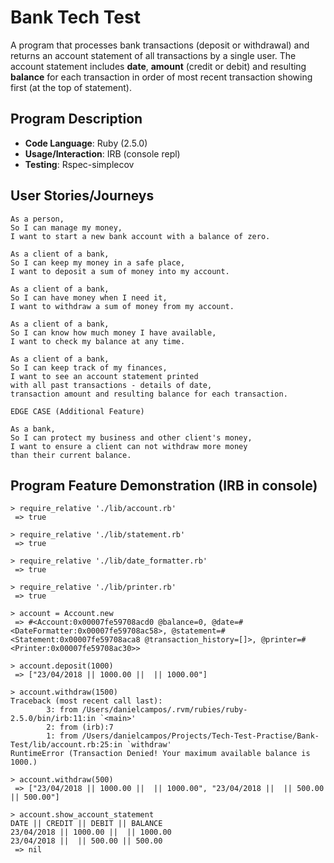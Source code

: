 # Bank Tech Test

A program that processes bank transactions (deposit or withdrawal) and returns an account statement of all transactions by a single user. The account statement includes **date**, **amount** (credit or debit) and resulting **balance** for each transaction in order of most recent transaction showing first (at the top of statement).


## Program Description

* **Code Language**: Ruby (2.5.0)
* **Usage/Interaction**: IRB (console repl)
* **Testing**: Rspec-simplecov


## User Stories/Journeys

```
As a person,
So I can manage my money,
I want to start a new bank account with a balance of zero.

As a client of a bank,
So I can keep my money in a safe place,
I want to deposit a sum of money into my account.

As a client of a bank,
So I can have money when I need it,
I want to withdraw a sum of money from my account.

As a client of a bank,
So I can know how much money I have available,
I want to check my balance at any time.

As a client of a bank,
So I can keep track of my finances,
I want to see an account statement printed
with all past transactions - details of date,
transaction amount and resulting balance for each transaction.

EDGE CASE (Additional Feature)

As a bank,
So I can protect my business and other client's money,
I want to ensure a client can not withdraw more money
than their current balance.

```


## Program Feature Demonstration (IRB in console)
```
> require_relative './lib/account.rb'
 => true

> require_relative './lib/statement.rb'
 => true

> require_relative './lib/date_formatter.rb'
 => true

> require_relative './lib/printer.rb'
 => true

> account = Account.new
 => #<Account:0x00007fe59708acd0 @balance=0, @date=#<DateFormatter:0x00007fe59708ac58>, @statement=#<Statement:0x00007fe59708aca8 @transaction_history=[]>, @printer=#<Printer:0x00007fe59708ac30>>

> account.deposit(1000)
 => ["23/04/2018 || 1000.00 ||  || 1000.00"]

> account.withdraw(1500)
Traceback (most recent call last):
        3: from /Users/danielcampos/.rvm/rubies/ruby-2.5.0/bin/irb:11:in `<main>'
        2: from (irb):7
        1: from /Users/danielcampos/Projects/Tech-Test-Practise/Bank-Test/lib/account.rb:25:in `withdraw'
RuntimeError (Transaction Denied! Your maximum available balance is 1000.)

> account.withdraw(500)
 => ["23/04/2018 || 1000.00 ||  || 1000.00", "23/04/2018 ||  || 500.00 || 500.00"]

> account.show_account_statement
DATE || CREDIT || DEBIT || BALANCE
23/04/2018 || 1000.00 ||  || 1000.00
23/04/2018 ||  || 500.00 || 500.00
 => nil
 ```
